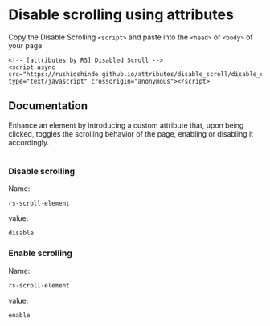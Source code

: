 # Disable scrolling using attributes

Copy the Disable Scrolling ```<script>``` and paste into the ```<head>``` or ```<body>``` of your page

```
<!-- [attributes by RS] Disabled Scroll -->
<script async src="https://rushidshinde.github.io/attributes/disable_scroll/disable_scroll.min.js" type="text/javascript" crossorigin="anonymous"></script>
```
## Documentation
Enhance an element by introducing a custom attribute that, upon being clicked, toggles the scrolling behavior of the page, enabling or disabling it accordingly.
#
### Disable scrolling 
Name: 
```
rs-scroll-element
```

value: 
```
disable
```

### Enable scrolling
Name: 
```
rs-scroll-element
```

value: 
```
enable
```
